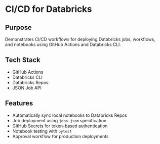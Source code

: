 # CI/CD for Databricks

## Purpose
Demonstrates CI/CD workflows for deploying Databricks jobs, workflows, and notebooks using GitHub Actions and Databricks CLI.

## Tech Stack
- GitHub Actions
- Databricks CLI
- Databricks Repos
- JSON Job API

## Features
- Automatically sync local notebooks to Databricks Repos
- Job deployment using `jobs.json` specification
- GitHub Secrets for token-based authentication
- Notebook testing with `pytest`
- Approval workflow for production deployments
